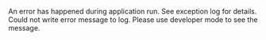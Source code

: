 An error has happened during application run. See exception log for details. Could not write error message to log. Please use developer mode to see the message.